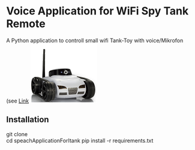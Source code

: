 Voice Application for WiFi Spy Tank Remote
====================

A Python application to controll small wifi Tank-Toy with voice/Mikrofon (see [Link](http://www.dx.com/p/iphone-ipad-android-controlled-4-ch-wireless-spy-tank-w-300kp-camera-white-black-6-x-aa-167310) 
![Connected Screenshot](I_tank_wireless.png)

Installation
------------

git clone  
cd speachApplicationForItank 
pip install -r requirements.txt 

